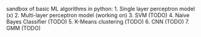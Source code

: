 sandbox of basic ML algorithms in python:
    1. Single layer perceptron model (x)
    2. Multi-layer perceptron model  (working on)
    3. SVM (TODO)
    4. Naive Bayes Classifier (TODO)
    5. K-Means clustering (TODO)
    6. CNN (TODO)
    7. GMM (TODO)

